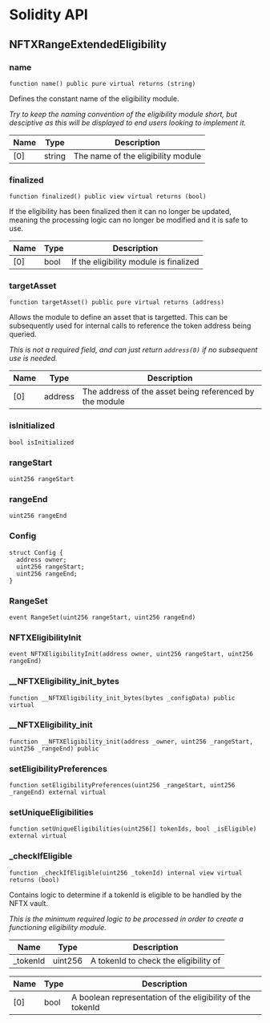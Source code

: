# Solidity API

## NFTXRangeExtendedEligibility

### name

```solidity
function name() public pure virtual returns (string)
```

Defines the constant name of the eligibility module.

_Try to keep the naming convention of the eligibility module short, but
desciptive as this will be displayed to end users looking to implement it._

| Name | Type | Description |
| ---- | ---- | ----------- |
| [0] | string | The name of the eligibility module |

### finalized

```solidity
function finalized() public view virtual returns (bool)
```

If the eligibility has been finalized then it can no longer be updated,
meaning the processing logic can no longer be modified and it is safe to use.

| Name | Type | Description |
| ---- | ---- | ----------- |
| [0] | bool | If the eligibility module is finalized |

### targetAsset

```solidity
function targetAsset() public pure virtual returns (address)
```

Allows the module to define an asset that is targetted. This can be
subsequently used for internal calls to reference the token address being
queried.

_This is not a required field, and can just return `address(0)` if no
subsequent use is needed._

| Name | Type | Description |
| ---- | ---- | ----------- |
| [0] | address | The address of the asset being referenced by the module |

### isInitialized

```solidity
bool isInitialized
```

### rangeStart

```solidity
uint256 rangeStart
```

### rangeEnd

```solidity
uint256 rangeEnd
```

### Config

```solidity
struct Config {
  address owner;
  uint256 rangeStart;
  uint256 rangeEnd;
}
```

### RangeSet

```solidity
event RangeSet(uint256 rangeStart, uint256 rangeEnd)
```

### NFTXEligibilityInit

```solidity
event NFTXEligibilityInit(address owner, uint256 rangeStart, uint256 rangeEnd)
```

### __NFTXEligibility_init_bytes

```solidity
function __NFTXEligibility_init_bytes(bytes _configData) public virtual
```

### __NFTXEligibility_init

```solidity
function __NFTXEligibility_init(address _owner, uint256 _rangeStart, uint256 _rangeEnd) public
```

### setEligibilityPreferences

```solidity
function setEligibilityPreferences(uint256 _rangeStart, uint256 _rangeEnd) external virtual
```

### setUniqueEligibilities

```solidity
function setUniqueEligibilities(uint256[] tokenIds, bool _isEligible) external virtual
```

### _checkIfEligible

```solidity
function _checkIfEligible(uint256 _tokenId) internal view virtual returns (bool)
```

Contains logic to determine if a tokenId is eligible to be handled by the
NFTX vault.

_This is the minimum required logic to be processed in order to create a
functioning eligibility module._

| Name | Type | Description |
| ---- | ---- | ----------- |
| _tokenId | uint256 | A tokenId to check the eligibility of |

| Name | Type | Description |
| ---- | ---- | ----------- |
| [0] | bool | A boolean representation of the eligibility of the tokenId |

